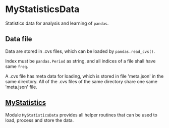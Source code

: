 # MyStatisticsData
Statistics data for analysis and learning of `pandas`.

## Data file
Data are stored in .cvs files, which can be loaded by `pandas.read_cvs()`.

Index must be `pandas.Period` as string, and all indices of a file shall have same `freq`.

A .cvs file has meta data for loading, which is stored in file 'meta.json' in the same directory. All of the .cvs files of the same directory share one same 'meta.json' file.

## [MyStatistics](./MyStatisticsData.py)
Module `MyStatisticsData` provides all helper routines that can be used to load, process and store the data.

